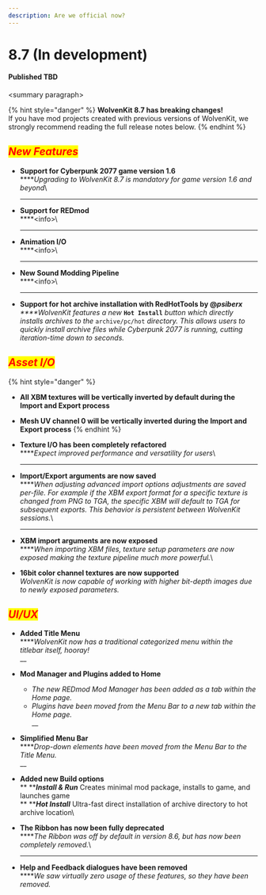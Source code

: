 ```yaml
---
description: Are we official now?
---
```


# 8.7 (In development)

#### Published TBD

\<summary paragraph>

{% hint style="danger" %}
**WolvenKit 8.7 has breaking changes!**\
If you have mod projects created with previous versions of WolvenKit, we strongly recommend reading the full release notes below.
{% endhint %}

## _<mark style="color:red;">New Features</mark>_

* **Support for Cyberpunk 2077 game version 1.6**\
  ****_Upgrading to WolvenKit 8.7 is mandatory for game version 1.6 and beyond_\
  ****
* **Support for REDmod**\
  ****\<info>\
  ****
* **Animation I/O**\
  ****\<info>\
  ****
* **New Sound Modding Pipeline**\
  ****\<info>\
  ****
* **Support for hot archive installation with RedHotTools by @**_**psiberx**_\
  _****WolvenKit features a new_ **`Hot Install`** _button which directly installs archives to the_ `archive/pc/hot` _directory. This allows users to quickly install archive files while Cyberpunk 2077 is running, cutting iteration-time down to seconds._

## _<mark style="color:red;">Asset I/O</mark>_

{% hint style="danger" %}
* **All XBM textures will be vertically inverted by default during the Import and Export process**
* **Mesh UV channel 0 will be vertically inverted during the Import and Export process**
{% endhint %}

* **Texture I/O has been completely refactored**\
  ****_Expect improved performance and versatility for users_\
  ****
* **Import/Export arguments are now saved**\
  ****_When adjusting advanced import options adjustments are saved per-file. For example if the XBM export format for a specific texture is changed from PNG to TGA, the specific XBM will default to TGA for subsequent exports. This behavior is persistent between WolvenKit sessions._\
  ****
* **XBM import arguments are now exposed**\
  ****_When importing XBM files, texture setup parameters are now exposed making the texture pipeline much more powerful._\

* **16bit color channel textures are now supported**\
  _WolvenKit is now capable of working with higher bit-depth images due to newly exposed parameters._

## _<mark style="color:red;">UI/UX</mark>_

* **Added Title Menu**\
  ****_WolvenKit now has a traditional categorized menu within the titlebar itself, hooray!_\
  __
* **Mod Manager and Plugins added to Home**
  * _The new REDmod Mod Manager has been added as a tab within the Home page._
  * _Plugins have been moved from the Menu Bar to a new tab within the Home page._\
    __
* **Simplified Menu Bar**\
  ****_Drop-down elements have been moved from the Menu Bar to the Title Menu._\
  __
* **Added new Build options**\
  &#x20; **  **_**Install & Run**_ Creates minimal mod package, installs to game, and launches game\
  &#x20; **  **_**Hot Install**_  Ultra-fast direct installation of archive directory to hot archive location\

* **The Ribbon has now been fully deprecated**\
  ****_The Ribbon was off by default in version 8.6, but has now been completely removed._\
  ****
* **Help and Feedback dialogues have been removed**\
  ****_We saw virtually zero usage of these features, so they have been removed._

<mark style="color:red;"></mark>
